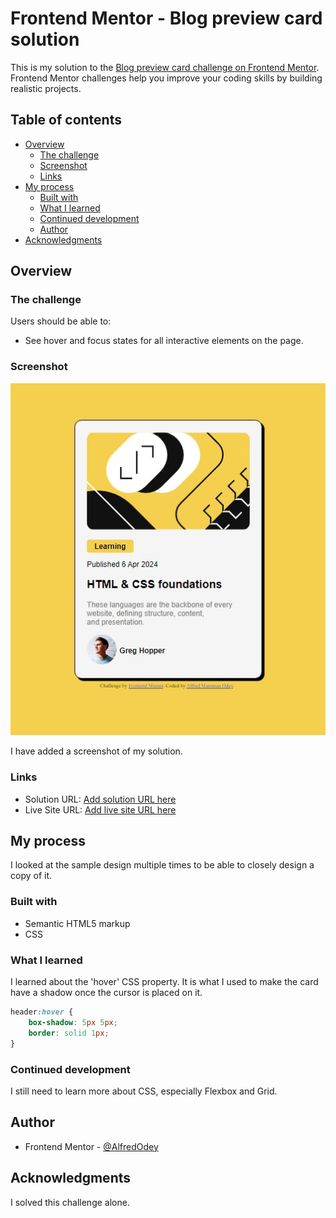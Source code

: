 # Frontend Mentor - Blog preview card solution

This is my solution to the [Blog preview card challenge on Frontend Mentor](https://www.frontendmentor.io/challenges/blog-preview-card-ckPaj01IcS). Frontend Mentor challenges help you improve your coding skills by building realistic projects. 

## Table of contents

- [Overview](#overview)
  - [The challenge](#the-challenge)
  - [Screenshot](#screenshot)
  - [Links](#links)
- [My process](#my-process)
  - [Built with](#built-with)
  - [What I learned](#what-i-learned)
  - [Continued development](#continued-development)
  - [Author](#author)
- [Acknowledgments](#acknowledgments)

## Overview

### The challenge

Users should be able to:

- See hover and focus states for all interactive elements on the page.

### Screenshot

![](./screenshot1.jpg)

I have added a screenshot of my solution.

### Links

- Solution URL: [Add solution URL here](https://your-solution-url.com)
- Live Site URL: [Add live site URL here](https://your-live-site-url.com)

## My process

I looked at the sample design multiple times to be able to closely design a copy of it.

### Built with

- Semantic HTML5 markup
- CSS

### What I learned

I learned about the 'hover' CSS property.
It is what I used to make the card have a shadow once the cursor is placed on it.

```CSS
header:hover {
    box-shadow: 5px 5px;
    border: solid 1px;
}
```

### Continued development

I still need to learn more about CSS, especially Flexbox and Grid.

## Author

- Frontend Mentor - [@AlfredOdey](https://www.frontendmentor.io/profile/AlfredOdey)


## Acknowledgments

I solved this challenge alone.
